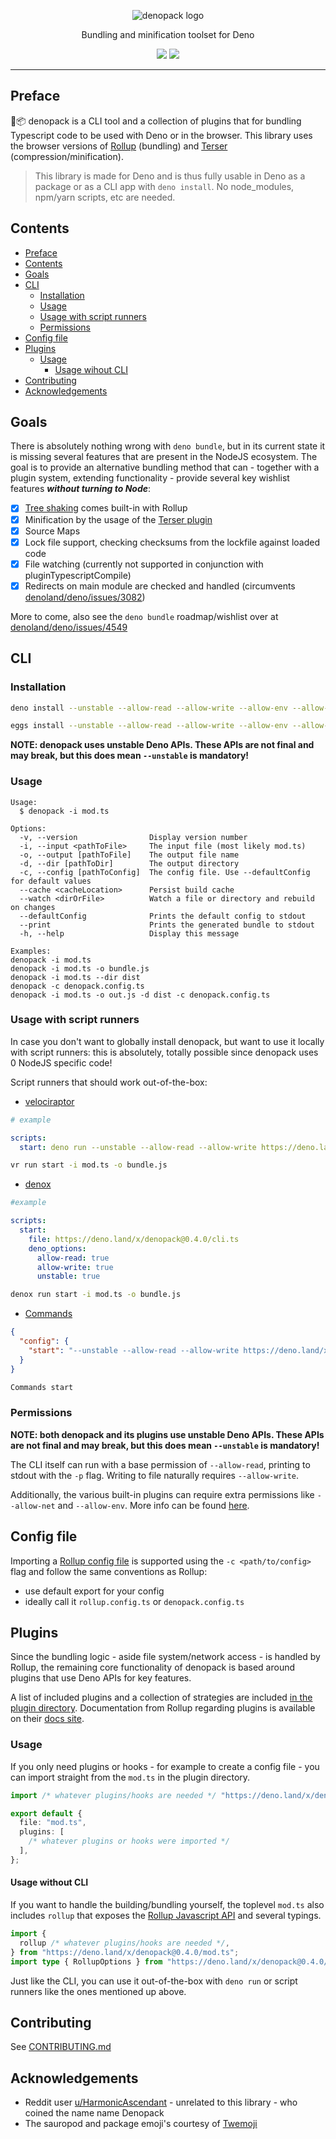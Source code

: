 <p align="center">
   <img src="https://github.com/denofn/denopack/raw/main/.github/denopack_logo.png" alt="denopack logo" />
</p>
<p align="center">Bundling and minification toolset for Deno</p>
<p align="center">
   <img src="https://img.shields.io/github/v/tag/denofn/denopack?label=latest" />
   <a href="https://nest.land/package/denopack"><img src="https://nest.land/badge.svg" /></a>
</p>

---

## Preface

🦕📦 denopack is a CLI tool and a collection of plugins that for bundling Typescript code to be used with Deno or in the browser. This library uses the browser versions of [Rollup](https://github.com/rollup/rollup) (bundling) and [Terser](https://github.com/terser/terser) (compression/minification).

> This library is made for Deno and is thus fully usable in Deno as a package or as a CLI app with `deno install`. No node_modules, npm/yarn scripts, etc are needed.

## Contents

- [Preface](#preface)
- [Contents](#contents)
- [Goals](#goals)
- [CLI](#cli)
  - [Installation](#installation)
  - [Usage](#usage)
  - [Usage with script runners](#usage-with-script-runners)
  - [Permissions](#permissions)
- [Config file](#config-file)
- [Plugins](#plugins)
  - [Usage](#usage-1)
    - [Usage wihout CLI](#usage-without-cli)
- [Contributing](#contributing)
- [Acknowledgements](#acknowledgements)

## Goals

There is absolutely nothing wrong with `deno bundle`, but in its current state it is missing several features that are present in the NodeJS ecosystem. The goal is to provide an alternative bundling method that can - together with a plugin system, extending functionality - provide several key wishlist features _**without turning to Node**_:

- [x] [Tree shaking](https://rollupjs.org/guide/en/#tree-shaking) comes built-in with Rollup
- [x] Minification by the usage of the [Terser plugin](./plugin/terserTransform)
- [x] Source Maps
- [x] Lock file support, checking checksums from the lockfile against loaded code
- [x] File watching (currently not supported in conjunction with pluginTypescriptCompile)
- [x] Redirects on main module are checked and handled (circumvents [denoland/deno/issues/3082](https://github.com/denoland/deno/issues/3082))

More to come, also see the `deno bundle` roadmap/wishlist over at [denoland/deno/issues/4549](https://github.com/denoland/deno/issues/4549)

## CLI

### Installation

```sh
deno install --unstable --allow-read --allow-write --allow-env --allow-net -n denopack https://deno.land/x/denopack@0.4.0/cli.ts
```

```sh
eggs install --unstable --allow-read --allow-write --allow-env --allow-net -n denopack https://x.nest.land/denopack@0.4.0/cli.ts
```

**NOTE: denopack uses unstable Deno APIs. These APIs are not final and may break, but this does mean `--unstable` is mandatory!**

### Usage

```
Usage:
  $ denopack -i mod.ts

Options:
  -v, --version                Display version number
  -i, --input <pathToFile>     The input file (most likely mod.ts)
  -o, --output [pathToFile]    The output file name
  -d, --dir [pathToDir]        The output directory
  -c, --config [pathToConfig]  The config file. Use --defaultConfig for default values
  --cache <cacheLocation>      Persist build cache
  --watch <dirOrFile>          Watch a file or directory and rebuild on changes
  --defaultConfig              Prints the default config to stdout
  --print                      Prints the generated bundle to stdout
  -h, --help                   Display this message

Examples:
denopack -i mod.ts
denopack -i mod.ts -o bundle.js
denopack -i mod.ts --dir dist
denopack -c denopack.config.ts
denopack -i mod.ts -o out.js -d dist -c denopack.config.ts
```

### Usage with script runners

In case you don't want to globally install denopack, but want to use it locally with script runners: this is absolutely, totally possible since denopack uses 0 NodeJS specific code!

Script runners that should work out-of-the-box:

- [velociraptor](https://github.com/umbopepato/velociraptor)

```yml
# example

scripts:
  start: deno run --unstable --allow-read --allow-write https://deno.land/x/denopack@0.4.0/cli.ts
```

```sh
vr run start -i mod.ts -o bundle.js
```

- [denox](https://github.com/BentoumiTech/denox)

```yml
#example

scripts:
  start:
    file: https://deno.land/x/denopack@0.4.0/cli.ts
    deno_options:
      allow-read: true
      allow-write: true
      unstable: true
```

```sh
denox run start -i mod.ts -o bundle.js
```

- [Commands](https://github.com/buttercubz/commands)

```json
{
  "config": {
    "start": "--unstable --allow-read --allow-write https://deno.land/x/denopack@0.4.0/cli.ts -i mod.ts -o bundle.js"
  }
}
```

```sh
Commands start
```

### Permissions

**NOTE: both denopack and its plugins use unstable Deno APIs. These APIs are not final and may break, but this does mean `--unstable` is mandatory!**

The CLI itself can run with a base permission of `--allow-read`, printing to stdout with the `-p` flag. Writing to file naturally requires `--allow-write`.

Additionally, the various built-in plugins can require extra permissions like `--allow-net` and `--allow-env`. More info can be found [here](./plugin).

## Config file

Importing a [Rollup config file](https://rollupjs.org/guide/en/#configuration-files) is supported using the `-c <path/to/config>` flag and follow the same conventions as Rollup:

- use default export for your config
- ideally call it `rollup.config.ts` or `denopack.config.ts`

## Plugins

Since the bundling logic - aside file system/network access - is handled by Rollup, the remaining core functionality of denopack is based around plugins that use Deno APIs for key features.

A list of included plugins and a collection of strategies are included [in the plugin directory](./plugin). Documentation from Rollup regarding plugins is available on their [docs site](https://rollupjs.org/guide/en/#plugin-development).

### Usage

If you only need plugins or hooks - for example to create a config file - you can import straight from the `mod.ts` in the plugin directory.

```ts
import /* whatever plugins/hooks are needed */ "https://deno.land/x/denopack@0.4.0/plugin/mod.ts";

export default {
  file: "mod.ts",
  plugins: [
    /* whatever plugins or hooks were imported */
  ],
};
```

#### Usage without CLI

If you want to handle the building/bundling yourself, the toplevel `mod.ts` also includes `rollup` that exposes the [Rollup Javascript API]() and several typings.

```ts
import {
  rollup /* whatever plugins/hooks are needed */,
} from "https://deno.land/x/denopack@0.4.0/mod.ts";
import type { RollupOptions } from "https://deno.land/x/denopack@0.4.0/mod.ts";
```

Just like the CLI, you can use it out-of-the-box with `deno run` or script runners like the ones mentioned up above.

## Contributing

See [CONTRIBUTING.md](./CONTRIBUTING.md)

## Acknowledgements

- Reddit user [u/HarmonicAscendant](https://www.reddit.com/r/Deno/comments/hlm7dd/any_frontend_build_tools_for_deno_yet/) - unrelated to this library - who coined the name name Denopack
- The sauropod and package emoji's courtesy of [Twemoji](https://twemoji.twitter.com/)

